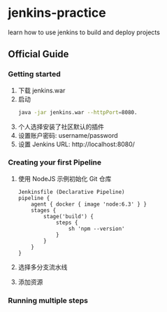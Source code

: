 # jenkins-practice

learn how to use jenkins to build and deploy projects

## Official Guide

### Getting started

1. 下载 jenkins.war
2. 启动
    ```bash
    java -jar jenkins.war --httpPort=8080.
    ```
3. 个人选择安装了社区默认的插件
4. 设置账户密码: username/password
5. 设置 Jenkins URL: http://localhost:8080/

### Creating your first Pipeline

1. 使用 NodeJS 示例初始化 Git 仓库

    ```Jenkinsfile
    Jenkinsfile (Declarative Pipeline)
    pipeline {
        agent { docker { image 'node:6.3' } }
        stages {
            stage('build') {
                steps {
                    sh 'npm --version'
                }
            }
        }
    }
    ```

2. 选择多分支流水线
3. 添加资源

### Running multiple steps
